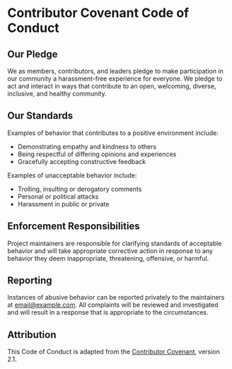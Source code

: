 # Contributor Covenant Code of Conduct

## Our Pledge

We as members, contributors, and leaders pledge to make participation in our
community a harassment-free experience for everyone. We pledge to act and
interact in ways that contribute to an open, welcoming, diverse, inclusive, and
healthy community.

## Our Standards

Examples of behavior that contributes to a positive environment include:

- Demonstrating empathy and kindness to others
- Being respectful of differing opinions and experiences
- Gracefully accepting constructive feedback

Examples of unacceptable behavior include:

- Trolling, insulting or derogatory comments
- Personal or political attacks
- Harassment in public or private

## Enforcement Responsibilities

Project maintainers are responsible for clarifying standards of acceptable
behavior and will take appropriate corrective action in response to any
behavior they deem inappropriate, threatening, offensive, or harmful.

## Reporting

Instances of abusive behavior can be reported privately to the maintainers at
<email@example.com>. All complaints will be reviewed and investigated and will
result in a response that is appropriate to the circumstances.

## Attribution

This Code of Conduct is adapted from the [Contributor Covenant](https://www.contributor-covenant.org), version 2.1.
